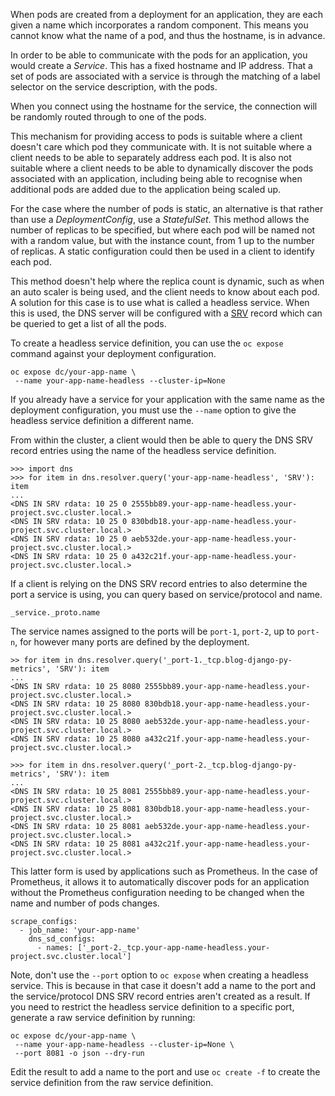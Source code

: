 When pods are created from a deployment for an application, they are each given a name which incorporates a random component. This means you cannot know what the name of a pod, and thus the hostname, is in advance.

In order to be able to communicate with the pods for an application, you would create a _Service_. This has a fixed hostname and IP address. That a set of pods are associated with a service is through the matching of a label selector on the service description, with the pods.

When you connect using the hostname for the service, the connection will be randomly routed through to one of the pods.

This mechanism for providing access to pods is suitable where a client doesn't care which pod they communicate with. It is not suitable where a client needs to be able to separately address each pod. It is also not suitable where a client needs to be able to dynamically discover the pods associated with an application, including being able to recognise when additional pods are added due to the application being scaled up.

For the case where the number of pods is static, an alternative is that rather than use a _DeploymentConfig_, use a _StatefulSet_. This method allows the number of replicas to be specified, but where each pod will be named not with a random value, but with the instance count, from 1 up to the number of replicas. A static configuration could then be used in a client to identify each pod.

This method doesn't help where the replica count is dynamic, such as when an auto scaler is being used, and the client needs to know about each pod. A solution for this case is to use what is called a headless service. When this is used, the DNS server will be configured with a [SRV](https://en.wikipedia.org/wiki/SRV_record) record which can be queried to get a list of all the pods.

To create a headless service definition, you can use the ``oc expose`` command against your deployment configuration.

```
oc expose dc/your-app-name \
 --name your-app-name-headless --cluster-ip=None
```

If you already have a service for your application with the same name as the deployment configuration, you must use the ``--name`` option to give the headless service definition a different name.

From within the cluster, a client would then be able to query the DNS SRV record entries using the name of the headless service definition.

```
>>> import dns
>>> for item in dns.resolver.query('your-app-name-headless', 'SRV'): item
...
<DNS IN SRV rdata: 10 25 0 2555bb89.your-app-name-headless.your-project.svc.cluster.local.>
<DNS IN SRV rdata: 10 25 0 830bdb18.your-app-name-headless.your-project.svc.cluster.local.>
<DNS IN SRV rdata: 10 25 0 aeb532de.your-app-name-headless.your-project.svc.cluster.local.>
<DNS IN SRV rdata: 10 25 0 a432c21f.your-app-name-headless.your-project.svc.cluster.local.>
```

If a client is relying on the DNS SRV record entries to also determine the port a service is using, you can query based on service/protocol and name.

```
_service._proto.name
```

The service names assigned to the ports will be ``port-1``, ``port-2``, up to ``port-n``, for however many ports are defined by the deployment.

```
>> for item in dns.resolver.query('_port-1._tcp.blog-django-py-metrics', 'SRV'): item
...
<DNS IN SRV rdata: 10 25 8080 2555bb89.your-app-name-headless.your-project.svc.cluster.local.>
<DNS IN SRV rdata: 10 25 8080 830bdb18.your-app-name-headless.your-project.svc.cluster.local.>
<DNS IN SRV rdata: 10 25 8080 aeb532de.your-app-name-headless.your-project.svc.cluster.local.>
<DNS IN SRV rdata: 10 25 8080 a432c21f.your-app-name-headless.your-project.svc.cluster.local.>

>>> for item in dns.resolver.query('_port-2._tcp.blog-django-py-metrics', 'SRV'): item
...
<DNS IN SRV rdata: 10 25 8081 2555bb89.your-app-name-headless.your-project.svc.cluster.local.>
<DNS IN SRV rdata: 10 25 8081 830bdb18.your-app-name-headless.your-project.svc.cluster.local.>
<DNS IN SRV rdata: 10 25 8081 aeb532de.your-app-name-headless.your-project.svc.cluster.local.>
<DNS IN SRV rdata: 10 25 8081 a432c21f.your-app-name-headless.your-project.svc.cluster.local.>
```

This latter form is used by applications such as Prometheus. In the case of Prometheus, it allows it to automatically discover pods for an application without the Prometheus configuration needing to be changed when the name and number of pods changes.

```
scrape_configs:
  - job_name: 'your-app-name'
    dns_sd_configs:
      - names: ['_port-2._tcp.your-app-name-headless.your-project.svc.cluster.local']
```

Note, don't use the ``--port`` option to ``oc expose`` when creating a headless service. This is because in that case it doesn't add a name to the port and the service/protocol DNS SRV record entries aren't created as a result. If you need to restrict the headless service definition to a specific port, generate a raw service definition by running:

```
oc expose dc/your-app-name \
 --name your-app-name-headless --cluster-ip=None \
 --port 8081 -o json --dry-run
```

Edit the result to add a name to the port and use ``oc create -f`` to create the service definition from the raw service definition.
